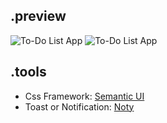## .preview

![To-Do List App](https://ibb.co/jG4sPRK)
![To-Do List App](https://ibb.co/BcBGDY7)

## .tools

- Css Framework: [Semantic UI](https://semantic-ui.com)
- Toast or Notification: [Noty](https://ned.im/noty)
